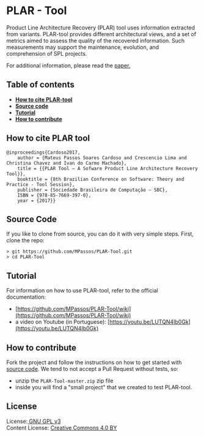 # PLAR - Tool

Product Line Architecture Recovery (PLAR) tool uses information extracted from variants. PLAR-tool provides different architectural views, and a set of metrics aimed to assess the quality of the recovered information. Such measurements may support the maintenance, evolution, and comprehension of SPL projects.

For additional information, please read the [paper.](https://www.researchgate.net/publication/320101800_PLAR_Tool_-_A_Sofware_Product_Line_Architecture_Recovery_Tool)

## Table of contents
* **[How to cite PLAR-tool](#how-to-cite-plar-tool)**
* **[Source code](#source-code)**
* **[Tutorial](#tutorial)**
* **[How to contribute](#how-to-contribute)**

## How to cite PLAR tool

```
@inproceedings{Cardoso2017,
	author = {Mateus Passos Soares Cardoso and Crescencio Lima and Christina Chavez and Ivan do Carmo Machado},
	title = {{PLAR Tool – A Sofware Product Line Architecture Recovery Tool}},
	booktitle = {8th Brazilian Conference on Software: Theory and Practice - Tool Session},
	publisher = {Sociedade Brasileira de Computação – SBC},
	ISBN = {978-85-7669-397-0},
	year = {2017}}	

```


## Source Code

If you like to clone from source, you can do it with very simple steps.
First, clone the repo:

```
> git https://github.com/MPassos/PLAR-Tool.git
> cd PLAR-Tool
```


## Tutorial
For information on how to use PLAR-tool, refer to the official documentation:

- [https://github.com/MPassos/PLAR-Tool/wiki](https://github.com/MPassos/PLAR-Tool/wiki)
- a video on Youtube (in Portuguese): [https://youtu.be/LUTQN4Ib0Gk](https://youtu.be/LUTQN4Ib0Gk)


## How to contribute
Fork the project and follow the instructions on how to get started with [source code](#source-code). We tend to not accept a Pull Request without tests, so:

- unzip the `PLAR-Tool-master.zip` zip file
- inside you will find a "small project" that we created to test PLAR-tool. 


## License
License:<a href="http://www.gnu.org/licenses/gpl.html" target="blank"> GNU GPL v3</a><br>
Content License: <a href="http://creativecommons.org/licenses/by-sa/4.0/" target = "blank">Creative Commons 4.0 BY</a>